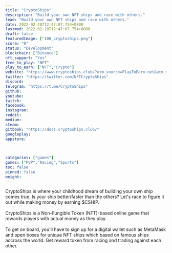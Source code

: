 ```yaml
---
title: "CryptoShips"
description: "Build your own NFT ships and race with others."
lead: "Build your own NFT ships and race with others."
date: 2022-02-28T12:47:07.754+0800
lastmod: 2022-02-28T12:47:07.754+0800
draft: false
featuredImage: ["100_cryptoships.png"]
score: "0"
status: "Development"
blockchain: ["Binance"]
nft_support: "Yes"
free_to_play: "NFT"
play_to_earn: ["NFT","Crypto"]
website: "https://www.cryptoships.club/?utm_source=PlayToEarn.net&utm_medium=organic&utm_campaign=gamepage"
twitter: "https://twitter.com/NFTCryptoShips"
discord: 
telegram: "https://t.me/CryptoShips"
github: 
youtube: 
twitch: 
facebook: 
instagram: 
reddit: 
medium: 
steam: 
gitbook: "https://docs.cryptoships.club/"
googleplay: 
appstore: 

  
    
categories: ["games"]
games: ["PVP","Racing","Sports"]
toc: false
pinned: false
weight: 
---
```

CryptoShips is where your childhood dream of building your own ship comes true. Is your ship better/faster than the others? Let's race to figure it out while making money by earning $CSHIP.<br> <br> CryptoShips is a Non-Fungible Token (NFT)-based online game that rewards players with actual money as they play. <br> <br> To get on board, you'll have to sign up for a digital wallet such as MetaMask and open boxes for unique NFT ships which based on famous ships accross the world. Get reward token from racing and trading against each other.